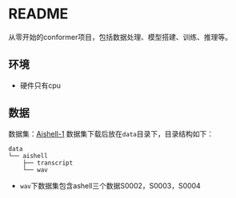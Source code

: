 # README

从零开始的conformer项目，包括数据处理、模型搭建、训练、推理等。

## 环境

- 硬件只有cpu

## 数据

数据集：[Aishell-1](https://www.openslr.org/33/)
数据集下载后放在`data`目录下，目录结构如下：

```text
data
└── aishell
    ├── transcript
    └── wav
```

- `wav`下数据集包含ashell三个数据S0002，S0003，S0004
